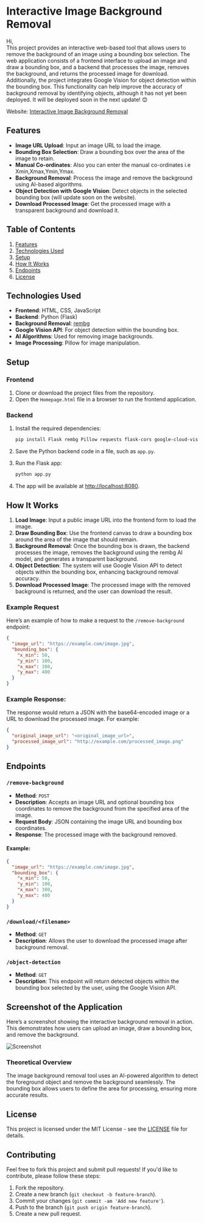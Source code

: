 
# Interactive Image Background Removal

Hi,  
This project provides an interactive web-based tool that allows users to remove the background of an image using a bounding box selection. The web application consists of a frontend interface to upload an image and draw a bounding box, and a backend that processes the image, removes the background, and returns the processed image for download.  
Additionally, the project integrates Google Vision for object detection within the bounding box. This functionality can help improve the accuracy of background removal by identifying objects, although it has not yet been deployed. It will be deployed soon in the next update! 😊

Website: [Interactive Image Background Removal](https://flask-app-400049391293.asia-south1.run.app)

## Features

- **Image URL Upload**: Input an image URL to load the image.
- **Bounding Box Selection**: Draw a bounding box over the area of the image to retain.
- **Manual Co-ordinates**: Also you can enter the manual co-ordinates i.e Xmin,Xmax,Ymin,Ymax. 
- **Background Removal**: Process the image and remove the background using AI-based algorithms.
- **Object Detection with Google Vision**: Detect objects in the selected bounding box (will update soon on the website).
- **Download Processed Image**: Get the processed image with a transparent background and download it.

## Table of Contents

1. [Features](#features)
2. [Technologies Used](#technologies-used)
3. [Setup](#setup)
4. [How It Works](#how-it-works)
5. [Endpoints](#endpoints)
6. [License](#license)

## Technologies Used

- **Frontend**: HTML, CSS, JavaScript
- **Backend**: Python (Flask)
- **Background Removal**: [rembg](https://github.com/danielgatis/rembg)
- **Google Vision API**: For object detection within the bounding box.
- **AI Algorithms**: Used for removing image backgrounds.
- **Image Processing**: Pillow for image manipulation.

## Setup

### Frontend

1. Clone or download the project files from the repository.
2. Open the `Homepage.html` file in a browser to run the frontend application.

### Backend

1. Install the required dependencies:
   
   ```bash
   pip install Flask rembg Pillow requests flask-cors google-cloud-vision
   ```

2. Save the Python backend code in a file, such as `app.py`.
3. Run the Flask app:

   ```bash
   python app.py
   ```

4. The app will be available at [http://localhost:8080](http://localhost:8080).

## How It Works

1. **Load Image**: Input a public image URL into the frontend form to load the image.
2. **Draw Bounding Box**: Use the frontend canvas to draw a bounding box around the area of the image that should remain.
3. **Background Removal**: Once the bounding box is drawn, the backend processes the image, removes the background using the rembg AI model, and generates a transparent background.
4. **Object Detection**: The system will use Google Vision API to detect objects within the bounding box, enhancing background removal accuracy.
5. **Download Processed Image**: The processed image with the removed background is returned, and the user can download the result.

### Example Request

Here’s an example of how to make a request to the `/remove-background` endpoint:

```json
{
  "image_url": "https://example.com/image.jpg",
  "bounding_box": {
    "x_min": 50,
    "y_min": 100,
    "x_max": 300,
    "y_max": 400
  }
}
```

### Example Response:

The response would return a JSON with the base64-encoded image or a URL to download the processed image. For example:

```json
{
  "original_image_url": "<original_image_url>",
  "processed_image_url": "http://example.com/processed_image.png"
}
```

## Endpoints

### `/remove-background`
- **Method**: `POST`
- **Description**: Accepts an image URL and optional bounding box coordinates to remove the background from the specified area of the image.
- **Request Body**: JSON containing the image URL and bounding box coordinates.
- **Response**: The processed image with the background removed.

#### Example:

```json
{
  "image_url": "https://example.com/image.jpg",
  "bounding_box": {
    "x_min": 50,
    "y_min": 100,
    "x_max": 300,
    "y_max": 400
  }
}
```

### `/download/<filename>`
- **Method**: `GET`
- **Description**: Allows the user to download the processed image after background removal.

### `/object-detection`
- **Method**: `GET`
- **Description**: This endpoint will return detected objects within the bounding box selected by the user, using the Google Vision API.

## Screenshot of the Application

Here’s a screenshot showing the interactive background removal in action. This demonstrates how users can upload an image, draw a bounding box, and remove the background.

![Screenshot](./screenshot.png) 

### Theoretical Overview
The image background removal tool uses an AI-powered algorithm to detect the foreground object and remove the background seamlessly. The bounding box allows users to define the area for processing, ensuring more accurate results.



## License

This project is licensed under the MIT License - see the [LICENSE](LICENSE) file for details.

## Contributing

Feel free to fork this project and submit pull requests! If you'd like to contribute, please follow these steps:

1. Fork the repository.
2. Create a new branch (`git checkout -b feature-branch`).
3. Commit your changes (`git commit -am 'Add new feature'`).
4. Push to the branch (`git push origin feature-branch`).
5. Create a new pull request.
